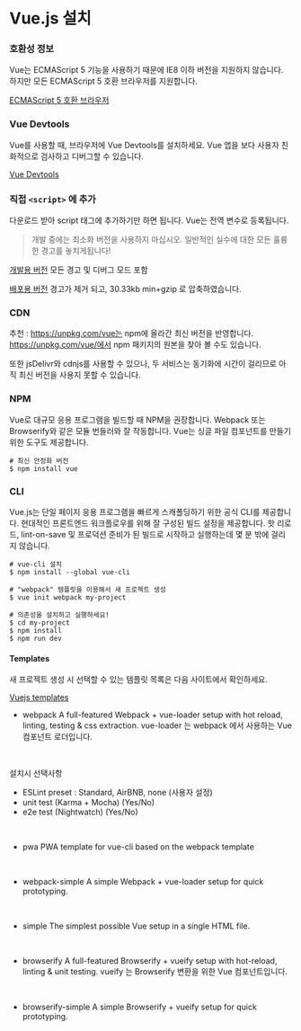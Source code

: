 # Vue.js 설치

### 호환성 정보

Vue는 ECMAScript 5 기능을 사용하기 때문에 IE8 이하 버전을 지원하지 않습니다. 하지만 모든 ECMAScript 5 호환 브라우저를 지원합니다.

[ECMAScript 5 호환 브라우저](https://caniuse.com/#feat=es5)

### Vue Devtools

Vue를 사용할 때, 브라우저에 Vue Devtools를 설치하세요. Vue 앱을 보다 사용자 친화적으로 검사하고 디버그할 수 있습니다.

[Vue Devtools](https://github.com/vuejs/vue-devtools#vue-devtools)

### 직접 `<script>` 에 추가

다운로드 받아 script 태그에 추가하기만 하면 됩니다. Vue는 전역 변수로 등록됩니다.

> 개발 중에는 최소화 버전을 사용하지 마십시오. 일반적인 실수에 대한 모든 훌륭한 경고를 놓치게됩니다!

[개발용 버전](https://kr.vuejs.org/js/vue.js) 모든 경고 및 디버그 모드 포함

[배포용 버전](https://kr.vuejs.org/js/vue.min.js) 경고가 제거 되고, 30.33kb min+gzip 로 압축하였습니다.

### CDN

추천 : https://unpkg.com/vue는 npm에 올라간 최신 버전을 반영합니다.
https://unpkg.com/vue/에서 npm 패키지의 원본을 찾아 볼 수도 있습니다.

또한 jsDelivr와 cdnjs를 사용할 수 있으나, 두 서비스는 동기화에 시간이 걸리므로 아직 최신 버전을 사용지 못할 수 있습니다.

### NPM

Vue로 대규모 응용 프로그램을 빌드할 때 NPM을 권장합니다. Webpack 또는 Browserify와 같은 모듈 번들러와 잘 작동합니다. Vue는 싱글 파일 컴포넌트를 만들기 위한 도구도 제공합니다.

```
# 최신 안정화 버전
$ npm install vue
```

### CLI

Vue.js는 단일 페이지 응용 프로그램을 빠르게 스캐폴딩하기 위한 공식 CLI를 제공합니다. 현대적인 프론트엔드 워크플로우를 위해 잘 구성된 빌드 설정을 제공합니다. 핫 리로드, lint-on-save 및 프로덕션 준비가 된 빌드로 시작하고 실행하는데 몇 분 밖에 걸리지 않습니다.

```
# vue-cli 설치
$ npm install --global vue-cli

# "webpack" 템플릿을 이용해서 새 프로젝트 생성
$ vue init webpack my-project

# 의존성을 설치하고 실행하세요!
$ cd my-project
$ npm install
$ npm run dev
```

#### Templates

새 프로젝트 생성 시 선택할 수 있는 템플릿 목록은 다음 사이트에서 확인하세요.

[Vuejs templates](https://github.com/vuejs-templates)

* webpack
A full-featured Webpack + vue-loader setup with hot reload, linting, testing & css extraction. vue-loader 는 webpack 에서 사용하는 Vue 컴포넌트 로더입니다.
<br>

  설치시 선택사항
  * ESLint preset : Standard, AirBNB, none (사용자 설정)
  * unit test (Karma + Mocha) (Yes/No)
  * e2e test (Nightwatch) (Yes/No)
<br>

* pwa
PWA template for vue-cli based on the webpack template
<br>

* webpack-simple
A simple Webpack + vue-loader setup for quick prototyping.
<br>

* simple
The simplest possible Vue setup in a single HTML file.
<br>

* browserify
A full-featured Browserify + vueify setup with hot-reload, linting & unit testing.
vueify 는 Browserify 변환을 위한 Vue 컴포넌트입니다.
<br>

* browserify-simple
A simple Browserify + vueify setup for quick prototyping.
<br>
